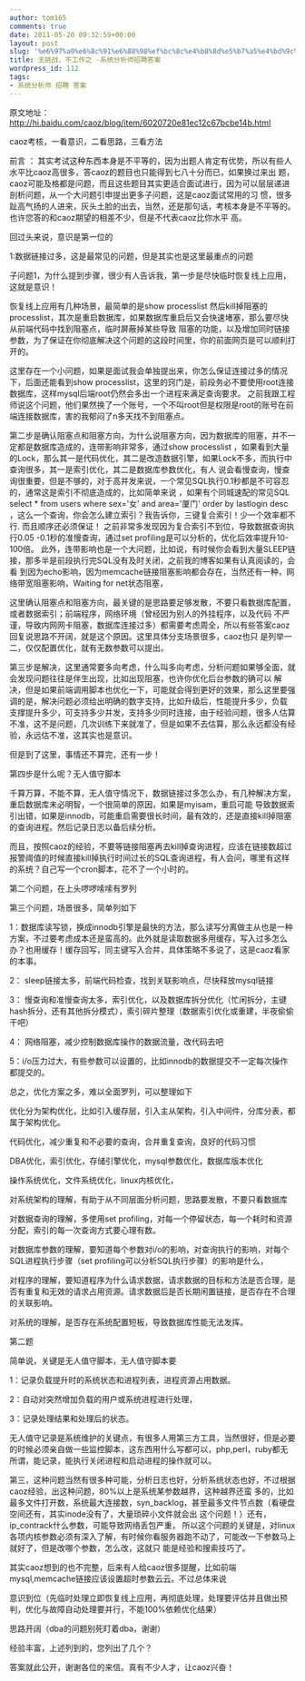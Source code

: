 ```yaml
---
author: tom165
comments: true
date: 2011-05-20 09:32:59+00:00
layout: post
slug: '%e6%97%a0%e6%8c%91%e6%88%98%ef%bc%8c%e4%b8%8d%e5%b7%a5%e4%bd%9c%e4%b9%8b-%e7%b3%bb%e7%bb%9f%e5%88%86%e6%9e%90%e5%b8%88%e6%8b%9b%e8%81%98%e7%ad%94%e6%a1%88'
title: 无挑战，不工作之 -系统分析师招聘答案
wordpress_id: 112
tags:
- 系统分析师 招聘 答案
---
```




原文地址：http://hi.baidu.com/caoz/blog/item/6020720e81ec12c67bcbe14b.html

caoz考核，一看意识，二看思路，三看方法

前言 ： 其实考试这种东西本身是不平等的，因为出题人肯定有优势，所以有些人水平比caoz高很多，答caoz的题目也只能得到七八十分而已，如果换过来出 题，caoz可能及格都是问题，而且这些题目其实更适合面试进行，因为可以层层递进剖析问题，从一个大问题引申提出更多子问题，这是caoz面试常用的习 惯，很多趾高气扬的人进来，灰头土脸的出去，当然，还是那句话，考核本身是不平等的。也许您答的和caoz期望的相差不少，但是不代表caoz比你水平 高。

回过头来说，意识是第一位的<!-- more -->

1:数据链接过多，这是最常见的问题，但是其实也是这里最重点的问题

子问题1，为什么提到步骤，很少有人告诉我，第一步是尽快临时恢复线上应用，这就是意识！

恢复线上应用有几种场景，最简单的是show processlist 然后kill掉阻塞的processlist，其次是重启数据库，如果数据库重启后又会快速堵塞，那么要尽快从前端代码中找到阻塞点，临时屏蔽掉某些导致 阻塞的功能，以及增加同时链接参数，为了保证在你彻底解决这个问题的这段时间里，你的前面网页是可以顺利打开的。

这里存在一个小问题，如果是面试我会单独提出来，你怎么保证连接过多的情况下，后面还能看到show processlist，这里的窍门是，前段务必不要使用root连接数据库，这样mysql后端root仍然会多出一个进程来满足查询要求。 之前我跟工程师说这个问题，他们果然换了一个账号，一个不叫root但是权限是root的账号在前端连接数据库，害的我郁闷了n多天找不到阻塞点。

第二步是确认阻塞点和阻塞方向，为什么说阻塞方向，因为数据库的阻塞，并不一定都是数据库造成的，连带影响非常多，通过show processlist ，如果看到大量的Lock，那么其一是代码优化，其二是改造数据引擎，如果Lock不多，而执行中查询很多，其一是索引优化，其二是数据库参数优化，有人 说会看慢查询，慢查询很重要，但是不够的，对于高并发来说，一个常见SQL执行0.1秒都是不可容忍的，通常这是索引不彻底造成的，比如简单来说 ，如果有个同城速配的常见SQL select * from users where sex='女' and area='厦门' order by lastlogin desc ，这么一个查询，你会怎么建立索引？我告诉你，三键复合索引！少一个效率都不行. 而且顺序还必须保证！ 之前非常多发现因为复合索引不到位，导致数据查询执行0.05 -0.1秒的准慢查询，通过set profiling是可以分析的，优化后效率提升10-100倍。 此外，连带影响也是一个大问题，比如说，有时候你会看到大量SLEEP链接，那多半是前段执行完SQL没有及时关闭，之前我的博客如果有认真阅读的，会看 到因为echo影响，因为memcache链接阻塞影响都会存在，当然还有一种，网络带宽阻塞影响，Waiting for net状态阻塞，

这里确认阻塞点和阻塞方向，最关键的是思路要足够发散，不要只看数据库配置，或者数据索引；前端程序，网络环境（曾经因为别人的外挂程序，以及代码 不严谨，导致内网网卡阻塞，数据库连接过多）都需要考虑周全，所以有些答案caoz回复说思路不开阔，就是这个原因。这里具体分支场景很多，caoz也只 是列举一二，仅仅配置优化，就有无数参数可以提出。

第三步是解决，这里通常要多向考虑，什么叫多向考虑，分析问题如果够全面，就会发现问题往往是伴生出现，比如出现阻塞，也许你优化后台参数的确可以 解决，但是如果前端调用脚本也优化一下，可能就会得到更好的效果，那么这里要强调的是，解决问题必须给出明确的数字支持，比如升级后，性能提升多少，负载 支撑提升多少，可支持多少并发，支持多少同时连接，由于经验问题，很多人估算不准，这不是问题，几次训练下来就准了，但是如果不去估算，那么永远都没有经 验，永远估不准，这其实也是意识。

但是到了这里，事情还不算完，还有一步！

第四步是什么呢？无人值守脚本

千算万算，不能不算，无人值守情况下，数据链接过多怎么办，有几种解决方案，重启数据库未必明智，一个很简单的原因，如果是myisam，重启可能 导致数据索引出错，如果是innodb，可能重启需要很长时间，最有效的，还是直接kill掉阻塞的查询进程。然后记录日志以备后续分析。

而且，按照caoz的经验，不要等链接阻塞再去kill掉查询进程，应该在链接数超过报警阈值的时候直接kill掉执行时间过长的SQL查询进程，有人会问，哪里有这样的系统？自己写一个cron脚本，花不了一个小时的。

第二个问题，在上头啰啰嗦嗦有罗列

第三个问题，场景很多，简单列如下

1：数据库读写锁，换成innodb引擎是最快的方法，那么读写分离做主从也是一种方案，不过要考虑成本还是蛮高的。此外就是读取数据多用缓存，写入过多怎么办？也用缓存！缓存回写，同主键写入合并，具体策略不多说了，这是caoz看家的本事。

2： sleep链接太多，前端代码检查，找到关联影响点，尽快释放mysql链接

3： 慢查询和准慢查询太多，索引优化，以及数据库拆分优化（忙闲拆分，主键hash拆分，还有其他拆分模式），索引碎片整理（数据索引优化或重建，半夜偷偷干吧）

4： 网络阻塞，减少控制数据库操作的数据流量，改代码去吧

5：i/o压力过大，有些参数可以设置的，比如innodb的数据提交不一定每次操作都提交的。

总之，优化方案之多，难以全面罗列，可以整理如下

优化分为架构优化，比如引入缓存层，引入主从架构，引入中间件，分库分表，都属于架构优化。

代码优化，减少重复和不必要的查询，合并重复查询，良好的代码习惯

DBA优化，索引优化，存储引擎优化，mysql参数优化，数据库版本优化

操作系统优化，文件系统优化，linux内核优化，

对系统架构的理解，有助于从不同层面分析问题，思路要发散，不要只看数据库

对数据查询的理解，多使用set profiling，对每一个停留状态，每一个耗时和资源分配，索引的每一次查询方式要心理有数。

对数据库参数的理解，要知道每个参数对i/o的影响，对查询执行的影响，对每个SQL进程执行步骤（set profiling可以分析SQL执行步骤）的影响是什么，

对程序的理解，要知道程序为什么请求数据，请求数据的目标和方法是否合理，是否有重复和无效的请求占用资源。请求数据后是否长期闲置链接，是否存在不合理的关联影响。

对系统的理解，是否存在系统配置短板，导致数据库性能无法发挥。

第二题

简单说，关键是无人值守脚本，无人值守脚本要

1：记录负载提升时的系统状态和进程列表，进程资源占用数据。

2：自动对突然增加负载的用户或系统进程进行处理，

3：记录处理结果和处理后的状态。

无人值守记录是系统维护的关键点，有很多人用第三方工具，当然很好，但是必要的时候必须亲自做一些监控脚本，这东西用什么写都可以，php,perl，ruby都无所谓，能记录，能执行关闭进程和启动进程的操作就可以。

第三，这种问题当然有很多种可能，分析日志也好，分析系统状态也好，不过根据caoz经验，出这种问题，80%以上是系统某参数越界，这种越界还蛮 多的，比如最多文件打开数，系统最大连接数，syn_backlog，甚至最多文件节点数（看硬盘空间还有，其实inode没有了，大量琐碎小文件就会出 这个问题！）还有，ip_contrack什么参数，可能导致网络丢包严重， 所以这个问题的关键是，对linux各项内核参数必须有深入了解，有时候你看服务器跑不动了，可能改一下参数马上就好了，但是改哪个参数，怎么改，这就只 能是经验和搜索技巧了。

其实caoz想到的也不完整，后来有人给caoz很多提醒，比如前端mysql,memcache链接应该设置超时参数云云。不过总体来说

意识到位（先临时处理立即恢复线上应用，再彻底处理，处理要评估并且做出预判，优化与故障自动处理要并行，不能100%依赖优化结果）

思路开阔（dba的问题别死盯着dba，谢谢）

经验丰富，上述列到的，您列出了几个？

答案就此公开，谢谢各位的来信。真有不少人才，让caoz兴奋！


